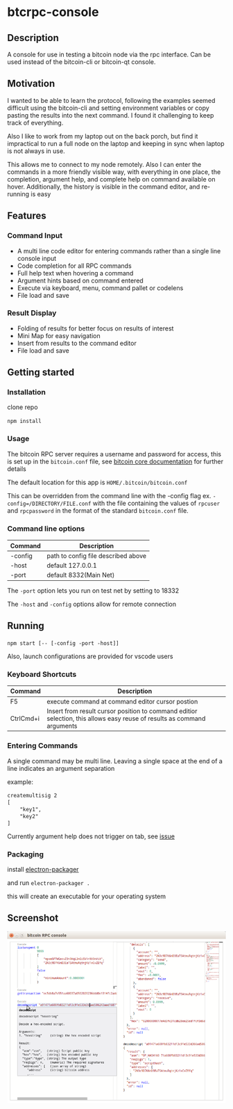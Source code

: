 # btcrpc-console

## Description
A console for use in testing a bitcoin node via the rpc interface.  Can be used instead of the bitcoin-cli or bitcoin-qt console.

## Motivation
I wanted to be able to learn the protocol, following the examples seemed difficult using the
bitcoin-cli and setting environment variables or copy pasting the results into the next command.
I found it challenging to keep track of everything.  

Also I like to work from my laptop out on the back porch, but find it impractical to run
a full node on the laptop and keeping in sync when laptop is not always in use.

This allows me to connect to my node remotely.  Also I can enter the commands in
a more friendly visible way, with everything in one place, the completion, argument help, and 
complete help on command available on hover.  Additionally, the history is visible in the 
command editor, and re-running is easy


## Features
### Command Input
* A multi line code editor for entering commands rather than a single line console input
* Code completion for all RPC commands
* Full help text when hovering a command
* Argument hints based on command entered
* Execute via keyboard, menu, command pallet or codelens
* File load and save

### Result Display
* Folding of results for better focus on results of interest
* Mini Map for easy navigation
* Insert from results to the command editor
* File load and save

## Getting started
### Installation
clone repo

`npm install`

### Usage
The bitcoin RPC server requires a username and password for access, this is set up in the 
`bitcoin.conf` file, see [bitcoin core documentation](https://en.bitcoin.it/wiki/Running_Bitcoin#Bitcoin.conf_Configuration_File) for further details

The default location for this app is `HOME/.bitcoin/bitcoin.conf`

This can be overridden from the command line with the -config flag ex. `-config=/DIRECTORY/FILE.conf` with the file containing the values of `rpcuser` and `rpcpassword` in the format of the standard `bitcoin.conf` file.

### Command line options
| Command | Description                         |
| ------- | -----------                         |
| -config | path to config file described above |
| -host   | default 127.0.0.1                   |
| -port   | default 8332(Main Net)              |

The `-port` option lets you run on test net by setting to 18332

The `-host` and `-config` options allow for remote connection

## Running

`npm start [-- [-config -port -host]]` 

Also, launch configurations are provided for vscode users

### Keyboard Shortcuts
| Command | Description                         |
| ------- | -----------                         |
| F5      | execute command at command editor cursor postion |
| CtrlCmd+i | Insert from result cursor position to command editior selection, this allows easy reuse of results as command arguments

### Entering Commands

A single command may be multi line.  Leaving a single space at the end of a line indicates an argument separation

example:
```
createmultisig 2
[
    "key1",
    "key2"
]
```
Currently argument help does not trigger on tab, see [issue](https://github.com/Microsoft/monaco-editor/issues/658)

### Packaging
install [electron-packager](https://www.npmjs.com/package/electron-packager)

and run `electron-packager .`

this will create an executable for your operating system

## Screenshot

![screenshot.png](https://github.com/rsbondi/btcrpc-console/blob/master/screenshot.png "What it looks like")
